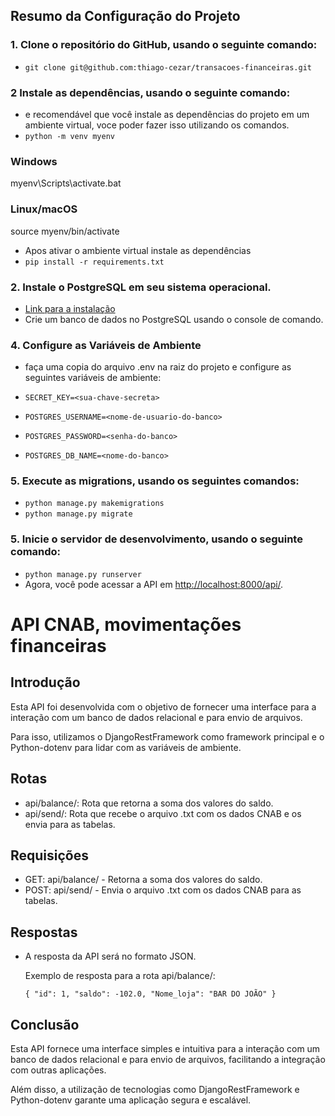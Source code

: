 ## Resumo da Configuração do Projeto

### 1. Clone o repositório do GitHub, usando o seguinte comando:

- `git clone git@github.com:thiago-cezar/transacoes-financeiras.git`

### 2 Instale as dependências, usando o seguinte comando:

- e recomendável que você instale as dependências do projeto em um ambiente virtual, voce poder fazer isso utilizando os comandos.
- `python -m venv myenv`

### Windows

myenv\Scripts\activate.bat

### Linux/macOS

source myenv/bin/activate

- Apos ativar o ambiente virtual instale as dependências
- `pip install -r requirements.txt`

### 2. Instale o PostgreSQL em seu sistema operacional.

- [Link para a instalação](https://www.postgresql.org/download/)
- Crie um banco de dados no PostgreSQL usando o console de comando.

### 4. Configure as Variáveis de Ambiente

- faça uma copia do arquivo .env na raiz do projeto e configure as seguintes variáveis de ambiente:

- `SECRET_KEY=<sua-chave-secreta>`
- `POSTGRES_USERNAME=<nome-de-usuario-do-banco>`
- `POSTGRES_PASSWORD=<senha-do-banco>`
- `POSTGRES_DB_NAME=<nome-do-banco>`

### 5. Execute as migrations, usando os seguintes comandos:

- `python manage.py makemigrations`
- `python manage.py migrate`

### 5. Inicie o servidor de desenvolvimento, usando o seguinte comando:

- `python manage.py runserver`
- Agora, você pode acessar a API em [http://localhost:8000/api/](http://localhost:8000/api/).

# API CNAB, movimentações financeiras

## Introdução

Esta API foi desenvolvida com o objetivo de fornecer uma interface para a interação com um banco de dados relacional e para envio de arquivos.

Para isso, utilizamos o DjangoRestFramework como framework principal e o Python-dotenv para lidar com as variáveis de ambiente.

## Rotas

- api/balance/: Rota que retorna a soma dos valores do saldo.
- api/send/: Rota que recebe o arquivo .txt com os dados CNAB e os envia para as tabelas.

## Requisições

- GET: api/balance/ - Retorna a soma dos valores do saldo.
- POST: api/send/ - Envia o arquivo .txt com os dados CNAB para as tabelas.

## Respostas

- A resposta da API será no formato JSON.

  Exemplo de resposta para a rota api/balance/:

  `{
"id": 1,
"saldo": -102.0,
"Nome_loja": "BAR DO JOÃO"
}`

## Conclusão

Esta API fornece uma interface simples e intuitiva para a interação com um banco de dados relacional e para envio de arquivos, facilitando a integração com outras aplicações.

Além disso, a utilização de tecnologias como DjangoRestFramework e Python-dotenv garante uma aplicação segura e escalável.
